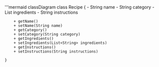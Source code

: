 '''mermaid
classDiagram
    class Recipe {
        - String name
        - String category
        - List<String> ingredients
        - String instructions

        + getName()
        + setName(String name)
        + getCategory()
        + setCategory(String category)
        + getIngredients()
        + setIngredients(List<String> ingredients)
        + getInstructions()
        + setInstructions(String instructions)
        
    }

